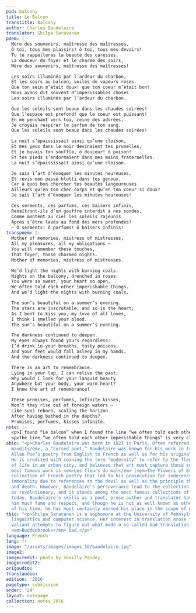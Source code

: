 ```yaml
---
pid: balcony
title: Le Balcon
transtitle: Balcony
author: Charles Baudelaire
translator: Shilpa Saravanan
poem: |-
  Mère des souvenirs, maîtresse des maîtresses,
  Ô toi, tous mes plaisirs! ô toi, tous mes devoirs!
  Tu te rappelleras la beauté des caresses,
  La douceur du foyer et le charme des soirs,
  Mère des souvenirs, maîtresse des maîtresses!

  Les soirs illuminés par l’ardeur du charbon,
  Et les soirs au balcon, voilés de vapeurs roses.
  Que ton sein m’était doux! que ton coeur m’était bon!
  Nous avons dit souvent d’impérissables choses
  Les soirs illuminés par l’ardeur du charbon.

  Que les soleils sont beaux dans les chaudes soirées!
  Que l’espace est profond! que le coeur est puissant!
  En me penchant vers toi, reine des adorées,
  Je croyais respirer le parfum de ton sang.
  Que les soleils sont beaux dans les chaudes soirées!

  La nuit s’épaississait ainsi qu’une cloison,
  Et mes yeux dans le noir devinaient tes prunelles,
  Et je buvais ton souffle, ô douceur! ô poison!
  Et tes pieds s’endormaient dans mes mains fraternelles.
  La nuit s’épaississait ainsi qu’une cloison.

  Je sais l’art d’évoquer les minutes heureuses,
  Et revis mon passé blotti dans tes genoux.
  Car à quoi bon chercher tes beautés langoureuses
  Ailleurs qu’en ton cher corps et qu’en ton coeur si doux?
  Je sais l’art d’évoquer les minutes heureuses!

  Ces serments, ces parfums, ces baisers infinis,
  Renaîtront-ils d’un gouffre interdit à nos sondes,
  Comme montent au ciel les soleils rajeunis
  Après s’être lavés au fond des mers profondes?
  — Ô serments! ô parfums! ô baisers infinis!
transpoem: |-
  Mother of memories, mistress of mistresses,
  All my pleasures, all my obligations —
  You will remember these touches,
  That foyer, those charmed nights.
  Mother of memories, mistress of mistresses.

  We’d light the nights with burning coals.
  Nights on the balcony, drenched in roses:
  You were so sweet, your heart so open,
  We often told each other imperishable things.
  And we’d light the nights with burning coals.

  The sun’s beautiful on a summer’s evening.
  The stars are inscrutable, and so is the heart;
  As I bent to kiss you, my love of all loves,
  I think I smelled your blood.
  The sun’s beautiful on a summer’s evening.

  The darkness continued to deepen.
  My eyes always found yours regardless:
  I’d drink in your breaths, tasty poisons,
  And your feet would fall asleep in my hands.
  And the darkness continued to deepen.

  There is an art to remembrance.
  Lying in your lap, I can relive the past;
  Why would I look for your languid beauty
  Anywhere but your body, your warm heart?
  I know the art of remembrance!

  These promises, perfumes, infinite kisses,
  Won’t they rise out of foreign waters —
  Like suns reborn, scaling the horizon
  After having bathed in the depths?
  Promises, perfumes, kisses infinite.
note: |-
  <p>I found “Le balcon” when I found the line “we often told each other imperishable things” quoted in an essay — not as part of the Baudelaire poem, but as having been inscribed in an unrelated poetry collection gifted from one artist to another almost a century ago. In any other context, I might’ve found the line a bit too heady, a bit too into itself, but what struck me was that someone had quoted the line to express (directly) to a loved one the sentiments contained in it. I couldn’t get that interaction out of my head for days, and so my own translation began with (and centers on) this particular line.</p>
  <p>The line “we often told each other imperishable things” is very close to the original French, but I took certain liberties with the rest of the translation. I tried to hew close to (what I feel) is the character of the love the poem describes — it’s by no means a singular, once-in-a-lifetime love, but it’s a love that manages to be as earthy as it is sweet — many translations lose sight of its earthiness — and despite its transience, it’s one worth remembering. This necessitated the use of certain phrases that have a more animalistic connotation in English (for example, “smelled your blood” and “tasty poisons”) than they do in the original, and a switch from the passive to the active voice in two stanzas that emphasizes the fact that the lovers are entirely separate beings who <em>choose</em> to come together on this balcony.</p>
abio: "<p>Charles Baudelaire was born in 1821 in Paris. Often referred to as a <em>poéte
  maudit</em>, a “cursed poet,” Baudelaire was known for his work in translating Edgar
  Allan Poe’s poetry from English to French as well as for his originality in style.
  He is credited with coining the term “modernity” to refer to the fleeting quality
  of life in an urban city, and believed that art must capture those sentiments. His
  most famous work is <em>Les fleurs du mal</em> (<em>The Flowers of Evil</em>), a
  collection of French poetry that led to his prosecution for indecency and religious
  immorality due to references to the devil as well as the principle themes of sex
  and death. However, Baudelaire’s perseverance lead to the collection being recognized
  as revolutionary, and it stands among the most famous collections of French poetry
  today. Baudelaire’s skills as a poet, prose author and translator have garnered
  him much fame and respect, and though he is not as well known as other French contemporaries
  of his time, he has most certainly earned his place in the scope of global literature.</p>"
tbio: "<p>Shilpa Saravanan is a sophomore at the University of Pennsylvania studying
  linguistics and computer science. Her interest in translation arose from several
  valiant attempts to figure out what made a so-called bad translation of Thomas Mann’s
  <em>Buddenbrooks</em> bad.</p>"
language: French
lang: fr
image: "/assets/images/images_16/baudelaire.jpg"
image2:
imagecredit: photo by Shailly Pandey
imagecredit2:
origaudio:
translaudio:
edition: '2016'
pagetype: submission
order: '24'
layout: notepage
collection: notes_2016
---
```

